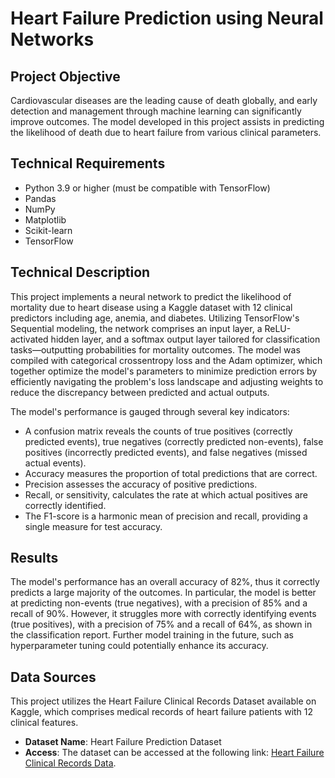 # Heart Failure Prediction using Neural Networks
## Project Objective
Cardiovascular diseases are the leading cause of death globally, and early detection and management through machine learning can significantly improve outcomes. The model developed in this project assists in predicting the likelihood of death due to heart failure from various clinical parameters. 

## Technical Requirements
  - Python 3.9 or higher (must be compatible with TensorFlow)
  - Pandas
  - NumPy
  - Matplotlib
  - Scikit-learn
  - TensorFlow
    
## Technical Description
This project implements a neural network to predict the likelihood of mortality due to heart disease using a Kaggle dataset with 12 clinical predictors including age, anemia, and diabetes. Utilizing TensorFlow's Sequential modeling, the network comprises an input layer, a ReLU-activated hidden layer, and a softmax output layer tailored for classification tasks—outputting probabilities for mortality outcomes. The model was compiled with categorical crossentropy loss and the Adam optimizer, which together optimize the model's parameters to minimize prediction errors by efficiently navigating the problem's loss landscape and adjusting weights to reduce the discrepancy between predicted and actual outputs.

The model's performance is gauged through several key indicators:
* A confusion matrix reveals the counts of true positives (correctly predicted events), true negatives (correctly predicted non-events), false positives (incorrectly predicted events), and false negatives (missed actual events).
* Accuracy measures the proportion of total predictions that are correct.
* Precision assesses the accuracy of positive predictions.
* Recall, or sensitivity, calculates the rate at which actual positives are correctly identified.
* The F1-score is a harmonic mean of precision and recall, providing a single measure for test accuracy.

## Results
The model's performance has an overall accuracy of 82%, thus it correctly predicts a large majority of the outcomes. In particular, the model is better at predicting non-events (true negatives), with a precision of 85% and a recall of 90%. However, it struggles more with correctly identifying events (true positives), with a precision of 75% and a recall of 64%, as shown in the classification report. Further model training in the future, such as hyperparameter tuning could potentially enhance its accuracy. 

## Data Sources

This project utilizes the Heart Failure Clinical Records Dataset available on Kaggle, which comprises medical records of heart failure patients with 12 clinical features.

- **Dataset Name**: Heart Failure Prediction Dataset
- **Access**: The dataset can be accessed at the following link: [Heart Failure Clinical Records Data](https://www.kaggle.com/datasets/andrewmvd/heart-failure-clinical-data).

